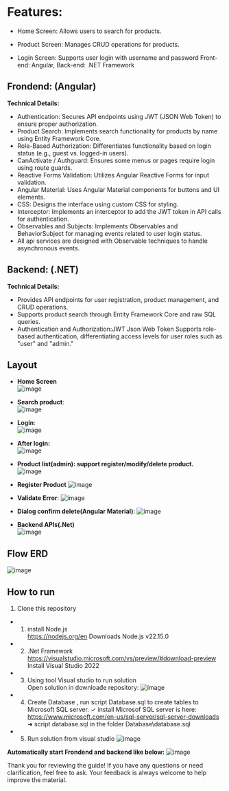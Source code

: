 # Features:

- Home Screen: Allows users to search for products.

- Product Screen: Manages CRUD operations for products.

- Login Screen: Supports user login with username and password
Front-end: Angular, Back-end: .NET Framework

## Frondend: (Angular)
**Technical Details:**

- Authentication: Secures API endpoints using JWT (JSON Web Token) to ensure proper authorization.  
- Product Search: Implements search functionality for products by name using Entity Framework Core.  
- Role-Based Authorization: Differentiates functionality based on login status (e.g., guest vs. logged-in users). 
- CanActivate / Authguard: Ensures some menus or pages require login using route guards. 
- Reactive Forms Validation: Utilizes Angular Reactive Forms for input validation. 
- Angular Material: Uses Angular Material components for buttons and UI elements.  
- CSS: Designs the interface using custom CSS for styling. 
- Interceptor: Implements an interceptor to add the JWT token in API calls for authentication. 
- Observables and Subjects: Implements Observables and BehaviorSubject for managing events related to user login status. 
- All api services are designed with Observable techniques to handle asynchronous events. 

## Backend: (.NET)  
**Technical Details:**

- Provides API endpoints for user registration, product management, and CRUD operations. 
- Supports product search through Entity Framework Core and raw SQL queries. 
- Authentication and Authorization:JWT Json Web Token
Supports role-based authentication, differentiating access levels for user roles such as "user" and "admin."

## Layout  
- **Home Screen**   
![image](https://github.com/user-attachments/assets/978b3177-e8e6-4123-a4b1-128eb1c26dde)  

- **Search product**:  
![image](https://github.com/user-attachments/assets/2191dbcd-4e00-4ebd-b689-0e5333e1f183)  

- **Login**:  
![image](https://github.com/user-attachments/assets/6a72837a-f425-4e48-af7a-ad4942fdbe85)  

- **After login:**  
![image](https://github.com/user-attachments/assets/fed7a950-d7d2-4f89-baf9-235ad044358e)  

- **Product list(admin): support register/modify/delete product.**  
![image](https://github.com/user-attachments/assets/e93badbc-e41b-4687-a8a3-f92d9d76e9c9)  

- **Register Product** 
![image](https://github.com/user-attachments/assets/741e1e02-6685-4f24-bd22-7efe7e9c81a4)  

- **Validate Error**:
![image](https://github.com/user-attachments/assets/43867fe5-2029-42af-80fd-99f909392850)

- **Dialog confirm delete(Angular Material)**: 
![image](https://github.com/user-attachments/assets/729339aa-6109-4cb6-a65d-7632ec4d3a74)  

- **Backend APIs(.Net)**  
![image](https://github.com/user-attachments/assets/a19a8dcc-4354-4193-bfa6-2bf1d7df4603)


## Flow ERD  

![image](https://github.com/user-attachments/assets/833976b3-43d0-45c1-9b6d-d6ab4a4ff5ca)

## How to run  


1. Clone this repository
- 1. install Node.js  
https://nodejs.org/en
Downloads Node.js v22.15.0
- 2. .Net Framework  
https://visualstudio.microsoft.com/vs/preview/#download-preview
Install Visual Studio 2022 
- 3. Using tool Visual studio to run solution  
Open solution in downloađe repository: 
![image](https://github.com/user-attachments/assets/6eef3fb5-bcc8-4efc-bc05-e9940aaf3052) 

- 4. Create Database , run script Database.sql to create tables to Microsoft SQL server. 
✓ install Microsof SQL server is here: https://www.microsoft.com/en-us/sql-server/sql-server-downloads 
➜ script database.sql in the folder Database\database.sql  
 
- 5. Run solution from visual studio 
![image](https://github.com/user-attachments/assets/ed0d3bb0-48ab-4ba4-8ff9-39be93988d8d)  

**Automatically start Frondend and backend like below:**
![image](https://github.com/user-attachments/assets/66b1c1c1-2145-4fe7-9b82-e59a7fd93f03)  

Thank you for reviewing the guide! If you have any questions or need clarification, feel free to ask. Your feedback is always welcome to help improve the material.
